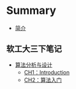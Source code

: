 # Summary

- [简介](README.md)

## 软工大三下笔记

+ [算法分析与设计](算法/about.md)
  + [CH1：Introduction](算法/CH1：Introduction.md)
  + [CH2：算法入门](算法/CH2：算法入门.md)

